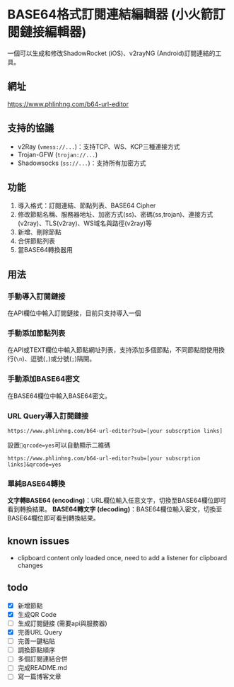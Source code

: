 # BASE64格式訂閱連結編輯器 (小火箭訂閱鏈接編輯器)
一個可以生成和修改ShadowRocket (iOS)、v2rayNG (Android)訂閱連結的工具。

## 網址
<https://www.phlinhng.com/b64-url-editor>

## 支持的協議
+ v2Ray (`vmess://...`)：支持TCP、WS、KCP三種連接方式
+ Trojan-GFW (`trojan://...`)
+ Shadowsocks (`ss://...`)：支持所有加密方式

## 功能
1. 導入格式：訂閱連結、節點列表、BASE64 Cipher
2. 修改節點名稱、服務器地址、加密方式(ss)、密碼(ss,trojan)、連接方式(v2ray)、TLS(v2ray)、WS域名與路徑(v2ray)等
3. 新增、刪除節點
4. 合併節點列表
5. 當BASE64轉換器用

## 用法
### 手動導入訂閱鏈接
在API欄位中輸入訂閱鏈接，目前只支持導入一個
### 手動添加節點列表
在API或TEXT欄位中輸入節點網址列表，支持添加多個節點，不同節點間使用換行(`\n`)、逗號(`,`)或分號(`;`)隔開。
### 手動添加BASE64密文
在BASE64欄位中輸入BASE64密文。
### URL Query導入訂閱鏈接
```
https://www.phlinhng.com/b64-url-editor?sub=[your subscrption links]
```
設置`qrcode=yes`可以自動顯示二維碼
```
https://www.phlinhng.com/b64-url-editor?sub=[your subscrption links]&qrcode=yes
```
### 單純BASE64轉換
**文字轉BASE64 (encoding)**：URL欄位輸入任意文字，切換至BASE64欄位即可看到轉換結果。
**BASE64轉文字 (decoding)**：BASE64欄位輸入密文，切換至BASE64欄位即可看到轉換結果。

## known issues
+ clipboard content only loaded once, need to add a listener for clipboard changes

## todo
+ [x] 新增節點
+ [x] 生成QR Code
+ [ ] 生成訂閱鏈接 (需要api與服務器)
+ [x] 完善URL Query
+ [ ] 完善一鍵粘貼
+ [ ] 調換節點順序
+ [ ] 多個訂閱連結合併
+ [ ] 完成README.md
+ [ ] 寫一篇博客文章
